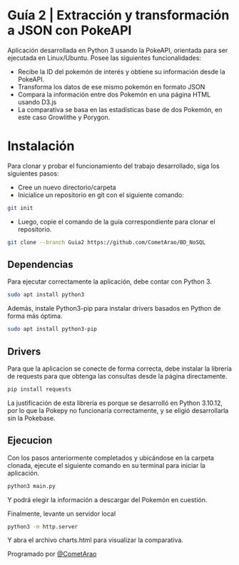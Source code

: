 # Guía 2 | Extracción y transformación a JSON con PokeAPI

Aplicación desarrollada en Python 3 usando la PokeAPI, orientada para ser ejecutada en Linux/Ubuntu.
Posee las siguientes funcionalidades:
- Recibe la ID del pokemón de interés y obtiene su información desde la PokeAPI.
- Transforma los datos de ese mismo pokemón en formato JSON 
- Compara la información entre dos Pokemón en una página HTML usando D3.js
- La comparativa se basa en las estadísticas base de dos Pokemón, en este caso Growlithe y Porygon.

# Instalación

Para clonar y probar el funcionamiento del trabajo desarrollado, siga los siguientes pasos:
- Cree un nuevo directorio/carpeta
- Inicialice un repositorio en git con el siguiente comando:
```bash
git init
```
- Luego, copie el comando de la guía correspondiente para clonar el repositorio.

```bash
git clone --branch Guia2 https://github.com/CometArao/BD_NoSQL
```

## Dependencias

Para ejecutar correctamente la aplicación, debe contar con Python 3.

```bash
sudo apt install python3
```
Además, instale Python3-pip para instalar drivers basados en Python de forma más óptima.

```bash
sudo apt install python3-pip
```

## Drivers

Para que la aplicacion se conecte de forma correcta, debe instalar la librería de requests para que obtenga las consultas desde la página directamente.

```bash
pip install requests
```
La justificación de esta librería es porque se desarrolló en Python 3.10.12, por lo que la Pokepy no funcionaría correctamente, y se eligió desarrollarla sin la Pokebase.

## Ejecucion
Con los pasos anteriormente completados y ubicándose en la carpeta clonada, ejecute el siguiente comando en su terminal para iniciar la aplicación.

```bash
python3 main.py
```

Y podrá elegir la información a descargar del Pokemón en cuestión.

Finalmente, levante un servidor local

```bash
python3 -m http.server
```

Y abra el archivo charts.html para visualizar la comparativa.

Programado por [@CometArao](https://github.com/CometArao)
